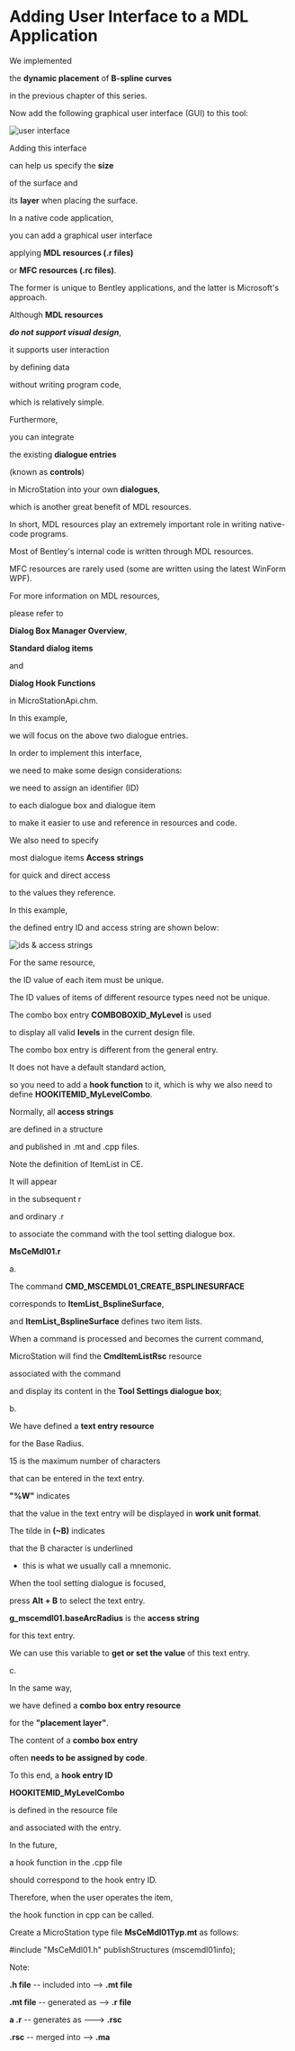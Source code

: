 # Adding User Interface to a MDL Application

We implemented

the **dynamic placement** of **B-spline curves**

in the previous chapter of this series. 

Now add the following graphical user interface (GUI) to this tool:

![user interface](ui.png)

Adding this interface

can help us specify the **size**

of the surface and

its **layer** when placing the surface.

In a native code application,

you can add a graphical user interface

applying **MDL resources (.r files)**

or **MFC resources (.rc files)**. 

The former is unique to Bentley applications, and the latter is Microsoft's approach.

Although **MDL resources**

***do not support visual design***,

it supports user interaction

by defining data

without writing program code,

which is relatively simple. 

Furthermore,

you can integrate

the existing **dialogue entries**

(known as **controls**)

in MicroStation into your own **dialogues**,

which is another great benefit of MDL resources. 

In short, MDL resources play an extremely important role in writing native-code programs.

Most of Bentley's internal code is written through MDL resources.

MFC resources are rarely used (some are written using the latest WinForm WPF).  

For more information on MDL resources,

please refer to

**Dialog Box Manager Overview**,

**Standard dialog items**

and

**Dialog Hook Functions**

in MicroStationApi.chm.

In this example,

we will focus on the above two dialogue entries.

In order to implement this interface,

we need to make some design considerations:

we need to assign an identifier (ID)

to each dialogue box and dialogue item

to make it easier to use and reference in resources and code.

We also need to specify

most dialogue items **Access strings**

for quick and direct access

to the values they reference.

In this example,

the defined entry ID and access string are shown below:

![ids & access strings](ids.png)

For the same resource,

the ID value of each item must be unique. 

The ID values ​​of items of different resource types need not be unique.

The combo box entry **COMBOBOXID_MyLevel** is used

to display all valid **levels** in the current design file. 

The combo box entry is different from the general entry.

It does not have a default standard action,

so you need to add a **hook function** to it, which is why we also need to define **HOOKITEMID_MyLevelCombo**.

Normally, all **access strings**

are defined in a structure

and published in .mt and .cpp files.

Note the definition of ItemList in CE.

It will appear

in the subsequent r

and ordinary .r

to associate the command
with the tool setting dialogue box.

**MsCeMdl01.r**

a.

The command **CMD_MSCEMDL01_CREATE_BSPLINESURFACE**

corresponds to **ItemList_BsplineSurface**,

and **ItemList_BsplineSurface** defines two item lists. 

When a command is processed and becomes the current command,

MicroStation will find the **CmdItemListRsc** resource

associated with the command

and display its content in the **Tool Settings dialogue box**;

b.

We have defined a **text entry resource**

for the Base Radius. 

15 is the maximum number of characters

that can be entered in the text entry. 

**"%W"** indicates

that the value in the text entry will be displayed in **work unit format**. 

The tilde in **(~B)** indicates

that the B character is underlined

- this is what we usually call a mnemonic. 

When the tool setting dialogue is focused,

press **Alt + B** to select the text entry. 

**g_mscemdl01.baseArcRadius** is the **access string**

for this text entry. 

We can use this variable to **get or set the value** of this text entry.

c.

In the same way,

we have defined a **combo box entry resource**

for the **"placement layer"**. 

The content of a **combo box entry**

often **needs to be assigned by code**.

To this end, a **hook entry ID**

**HOOKITEMID_MyLevelCombo**

is defined in the resource file

and associated with the entry. 

In the future,

a hook function in the .cpp file

should correspond to the hook entry ID. 

Therefore, when the user operates the item,

the hook function in cpp can be called.

Create a MicroStation type file **MsCeMdl01Typ.mt** as follows:

#include "MsCeMdl01.h"
publishStructures (mscemdl01info);

Note:

**.h file**     -- included into --> **.mt file**

**.mt file**    -- generated as  --> **.r file**

**a .r**        -- generates as  ---> **.rsc**

**.rsc**        -- merged into   --> **.ma**
